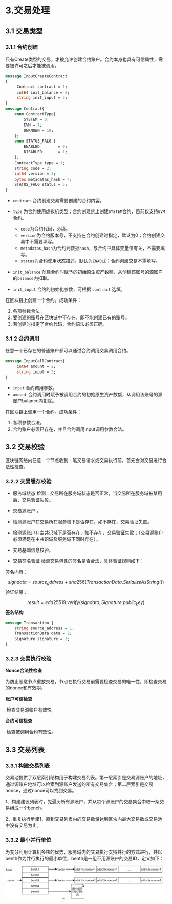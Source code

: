 # 3.交易处理

## 3.1 交易类型

### 3.1.1 合约创建

只有Create类型的交易，才被允许创建合约账户。合约本身也具有可信属性，需要被许可之后才能被调用。

```protobuf
message InputCreateContract
{
     Contract contract = 1;
     int64 init_balance = 2;
     string init_input = 3;
}
message Contract{
    enum ContractType{
		SYSTEM = 0;
		EVM = 1;
        UNKNOWN = 10;
	};
  	enum STATUS_FALG {
		ENABLED        = 0;
		DISABLED       = 1;
	};
	ContractType type = 1;
	string code = 2;
	int64 version = 3;
    bytes metadatas_hash = 4;
    STATUS_FALG status = 5;
}
```

- `contract` 合约创建交易需要创建的合约内容。

- `type` 为合约使用虚拟机类型；合约创建禁止创建`SYSTEM`合约，目前仅支持`EVM`合约。
  - `code`为合约代码，必填。
  - `version`为合约版本号，不支持在合约创建时指定，默认为0；合约创建交易中不需要填写。
  - `metadatas_hash`为合约元数据`hash`，与合约中具体变量值有关，不需要填写。
  - `status`为合约使用状态描述，默认为`ENABLE`；合约创建交易不需填写。

- `init_balance` 创建合约时赋予的初始原生资产数额，从创建该账号的源账户的`balance`内扣取。

- `init_input` 合约的初始化参数，可根据 `contract` 选填。

在区块链上创建一个合约。成功条件：

1. 各项参数合法。
2. 要创建的账号在区块链中不存在，即不能创建已有的账号。
3. 若创建时指定了合约代码，合约语法必须正确。

### 3.1.2 合约调用

任意一个已存在的普通账户都可以通过合约调用交易调用合约。

```protobuf
message InputCallContract{
     int64 amount = 2;
	 string input = 3;
}
```

- `input` 合约调用参数。
- `amount` 合约调用时赋予被调用合约的初始原生资产数额，从调用该账号的源账户balance内扣除。

在区块链上调用一个合约。成功条件：

1. 各项参数合法。
2. 合约账户必须已存在，并且合约调用input调用参数合法。

## 3.2 交易校验

区块链网络内任意一个节点收到一笔交易请求或交易执行前，首先会对交易进行合法性检查。

### 3.2.2 交易缓存校验

- 服务域状态 检测：交易所在服务域状态是否正常，当交易所在服务域被禁用后，交易验证失败。

- 交易源账户 。

- 检测源账户在交易所在服务域下是否存在，如不存在，交易验证失败。

- 检测源账户在主共识域下是否存在，如不存在，交易验证失败；（交易源账户必须满足在主共识域及服务域下同时存在）。

- 交易基础信息校验。

- 交易签名验证 检测交易包含的签名是否合法，具体验证规则如下：

签名内容：


$$
signdata = source_address + sha256(TransactionData. SerializeAsString())
$$
验证结果：


$$
result = edd25519.verify(signdata, Signature.public_key)
$$
**签名结构**

```protobuf
message Transaction {
	string source_address = 1;
    TransactionData data = 2;
    Signature signature = 3;
}
```



### 3.2.3 交易执行校验

**Nonce合法性检查**

​	为防止恶意节点重放交易，节点在执行交易前需要检查交易的唯一性，即检查交易的nonce和有效期。

**账户可信检查**

​	检查交易源账户有效性。

**合约可信检查**

​	检查被调用合约有效性。

## 3.3 交易列表

### 3.3.1 构建交易列表

交易池提供了双层索引结构用于构建交易列表。第一层索引是交易源账户的地址，通过源账户地址可以检索到源账户发送的所有交易集合；第二层索引是交易nonce，通过nonce可以找到交易。

1、构建建议列表时，先遍历所有源账户，并从每个源账户的交易集合中取一条交易组成一个bench。

2、重复执行步骤1，直到交易列表内的交易数量达到区块内最大交易数或交易池中没有交易为止。

### 3.3.2 最小并行单位 

为充分利用计算机多核的优势，服务域内的交易执行支持并行的方式进行，并以benth作为并行执行的最小单位，benth是一组不用源账户的交易ID，定义如下：

<img src="../_static/images/4.3-1并行交易结构.png">